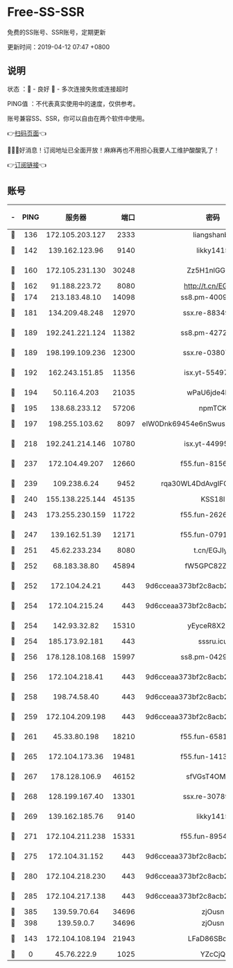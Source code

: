 # Free-SS-SSR

免费的SS账号、SSR账号，定期更新

更新时间：2019-04-12 07:47 +0800

## 说明

状态     ：🙂 - 良好 🙁 - 多次连接失败或连接超时

PING值   ：不代表真实使用中的速度，仅供参考。

账号兼容SS、SSR，你可以自由在两个软件中使用。

👉[扫码页面](https://liesauer.github.io/Free-SS-SSR/)👈

🎉🎉🎉好消息！订阅地址已全面开放！麻麻再也不用担心我要人工维护酸酸乳了！

👉[订阅链接](https://www.liesauer.net/yogurt/subscribe?ACCESS_TOKEN=DAYxR3mMaZAsaqUb)👈

## 账号

|-|PING|服务器|端口|密码|加密方式|区域|
|:----:|:----:|:-----:|-----:|:----:|:----:|:----:|
|🙂|136|172.105.203.127|2333|liangshanbo|chacha20|JP|
|🙂|142|139.162.123.96|9140|likky1415|aes-256-cfb|JP|
|🙂|160|172.105.231.130|30248|Zz5H1nlGGKHx|aes-256-cfb|JP|
|🙂|162|91.188.223.72|8080|http://t.cn/EGJIyrl|rc4-md5|RU|
|🙂|174|213.183.48.10|14098|ss8.pm-40099704|rc4-md5|RU|
|🙂|181|134.209.48.248|12970|ssx.re-88349719|aes-256-cfb|US|
|🙂|189|192.241.221.124|11382|ss8.pm-42723033|aes-256-cfb|US|
|🙂|189|198.199.109.236|12300|ssx.re-03807985|aes-256-cfb|US|
|🙂|192|162.243.151.85|11356|isx.yt-55497057|aes-256-cfb|US|
|🙂|194|50.116.4.203|21035|wPaU6jde4NZT|aes-256-cfb|US|
|🙂|195|138.68.233.12|57206|npmTCK|rc4-md5|US|
|🙂|197|198.255.103.62|8097|eIW0Dnk69454e6nSwuspv9DmS201tQ0D|aes-256-cfb|US|
|🙂|218|192.241.214.146|10780|isx.yt-44995529|aes-256-cfb|US|
|🙂|237|172.104.49.207|12660|f55.fun-81564734|aes-256-cfb|SG|
|🙂|239|109.238.6.24|9452|rqa30WL4DdAvgIFG6Fs3znzTa|aes-256-cfb|FR|
|🙂|240|155.138.225.144|45135|KSS18l|rc4-md5|US|
|🙂|243|173.255.230.159|11722|f55.fun-26267528|aes-256-cfb|US|
|🙂|247|139.162.51.39|12171|f55.fun-07919611|aes-256-cfb|SG|
|🙂|251|45.62.233.234|8080|t.cn/EGJIyrl|rc4-md5|CA|
|🙂|252|68.183.38.80|45894|fW5GPC82Z97G|aes-256-cfb|GB|
|🙂|252|172.104.24.21|443|9d6cceaa373bf2c8acb22e60b6a58be6|aes-256-cfb|US|
|🙂|254|172.104.215.24|443|9d6cceaa373bf2c8acb22e60b6a58be6|aes-256-cfb|US|
|🙂|254|142.93.32.82|15310|yEyceR8X2EVd|aes-256-cfb|GB|
|🙂|254|185.173.92.181|443|sssru.icu|rc4-md5|RU|
|🙂|256|178.128.108.168|15997|ss8.pm-04296436|aes-256-cfb|SG|
|🙂|256|172.104.218.41|443|9d6cceaa373bf2c8acb22e60b6a58be6|aes-256-cfb|US|
|🙂|258|198.74.58.40|443|9d6cceaa373bf2c8acb22e60b6a58be6|aes-256-cfb|US|
|🙂|259|172.104.209.198|443|9d6cceaa373bf2c8acb22e60b6a58be6|aes-256-cfb|US|
|🙂|261|45.33.80.198|18210|f55.fun-65816488|aes-256-cfb|US|
|🙂|265|172.104.173.36|19481|f55.fun-14131988|aes-256-cfb|SG|
|🙂|267|178.128.106.9|46152|sfVGsT4OMxHC|aes-256-cfb|SG|
|🙂|268|128.199.167.40|13301|ssx.re-30789063|aes-256-cfb|SG|
|🙂|269|139.162.185.76|9140|likky1415|aes-256-cfb|DE|
|🙂|271|172.104.211.238|15331|f55.fun-89549710|aes-256-cfb|US|
|🙂|275|172.104.31.152|443|9d6cceaa373bf2c8acb22e60b6a58be6|aes-256-cfb|US|
|🙂|280|172.104.218.230|443|9d6cceaa373bf2c8acb22e60b6a58be6|aes-256-cfb|US|
|🙂|285|172.104.217.138|443|9d6cceaa373bf2c8acb22e60b6a58be6|aes-256-cfb|US|
|🙂|385|139.59.70.64|34696|zjOusn|chacha20|IN|
|🙂|398|139.59.0.7|34696|zjOusn|chacha20|IN|
|🙂|143|172.104.108.194|21943|LFaD86SBq2lY|aes-256-cfb|JP|
|🙁|0|45.76.222.9|1025|YZcCjQ|rc4-md5|JP|
